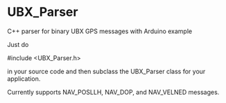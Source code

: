 # UBX_Parser
C++ parser for binary UBX GPS messages with Arduino example

Just do

\#include \<UBX_Parser.h\> 

in your source code and then subclass the UBX_Parser class for your application.

Currently supports NAV_POSLLH, NAV_DOP, and NAV_VELNED messages.
